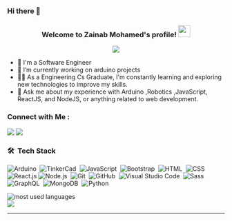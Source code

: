 ### Hi there 👋

<!--
**Eman Negm** is a ✨ _special_ ✨ repository because its `README.md` (this file) appears on your GitHub profile.

Here are some ideas to get you started:

- 🔭 I’m currently working on ...
- 🌱 I’m currently learning ...
- 👯 I’m looking to collaborate on ...
- 🤔 I’m looking for help with ...
- 💬 Ask me about ...
- 📫 How to reach me: ...
- 😄 Pronouns: ...
- ⚡ Fun fact: ...
-->

<h3 align="center">
  Welcome to Zainab Mohamed's profile!
  <img src="https://media.giphy.com/media/hvRJCLFzcasrR4ia7z/giphy.gif" width="28">
</h3>

<!-- Typing SVG by DenverCoder1 - https://github.com/DenverCoder1/readme-typing-svg -->
<p align="center">
  <a href="https://github.com/DenverCoder1/readme-typing-svg"><img src="https://readme-typing-svg.herokuapp.com/?lines=Software-Engineer;Always%20learning%20new%20things&font=Fira%20Code&center=true&width=440&height=45&color=f75c7e&vCenter=true&size=22"></a>
</p> 

- 🏢 I'm a Software Engineer
- 🔭 I’m currently working on arduino projects 
- 👨‍💻 As a Engineering Cs Graduate, I'm constantly learning and exploring new technologies to improve my skills.
- 💬 Ask me about my experience with Arduino ,Robotics ,JavaScript, ReactJS, and NodeJS, or anything related to web development.

### Connect with Me :

<a href="https://www.linkedin.com/in/zainab-mohamed-a509671a5/" target="_blank"><img src="https://img.shields.io/badge/-Zainab%20Mohamed-0077B5?style=for-the-badge&logo=Linkedin&logoColor=white"/></a>
<a href="https://t.me/zainabmo700@" target="_blank"><img src="https://img.shields.io/badge/-Zainab%20Mohamed-0077B5?style=for-the-badge&logo=Telegram&logoColor=white"/></a>
### 🛠 &nbsp;Tech Stack
![Arduino](https://img.shields.io/badge/-Arduino-05122A?style=flat&logo=Arduino)&nbsp;
![TinkerCad](https://img.shields.io/badge/-TinkerCad-05122A?style=flat&logo=TinkerCad)&nbsp;
![JavaScript](https://img.shields.io/badge/-JavaScript-05122A?style=flat&logo=javascript)&nbsp;
![Bootstrap](https://img.shields.io/badge/-Bootstrap-05122A?style=flat&logo=bootstrap&logoColor=563D7C)&nbsp;
![HTML](https://img.shields.io/badge/-HTML-05122A?style=flat&logo=HTML5)&nbsp;
![CSS](https://img.shields.io/badge/-CSS-05122A?style=flat&logo=CSS3&logoColor=1572B6)&nbsp;
![React.js](https://img.shields.io/badge/-React-05122A?style=flat&logo=react)
![Node.js](https://img.shields.io/badge/-Node.js-05122A?style=flat&logo=node.js&logoColor=339933)&nbsp;
![Git](https://img.shields.io/badge/-Git-05122A?style=flat&logo=git)&nbsp;
![GitHub](https://img.shields.io/badge/-GitHub-05122A?style=flat&logo=github)&nbsp;
![Visual Studio Code](https://img.shields.io/badge/-Visual%20Studio%20Code-05122A?style=flat&logo=visual-studio-code&logoColor=007ACC)&nbsp;
![Sass](https://img.shields.io/badge/-Sass-05122A?style=flat&logo=sass)&nbsp;
![GraphQL](https://img.shields.io/badge/-GraphQL-05122A?style=flat&logo=GraphQL)&nbsp;
![MongoDB](https://img.shields.io/badge/-MongoDB-05122A?style=flat&logo=MongoDB)&nbsp;
![Python](https://img.shields.io/badge/-Python%20-05122A?style=flat&logo=python)&nbsp;




<img align="left" src="https://github-readme-stats.vercel.app/api/top-langs?username=ZainabMohamed&show_icons=true&locale=en&layout=compact&theme=radical" alt="most used languages" />
<br>
<a href="https://komarev.com/ghpvc/?username=zainabmohamed&style=for-the-badge">
    <img src="https://komarev.com/ghpvc/?username=zainabmohamed&style=for-the-badge">
</a>


*************
